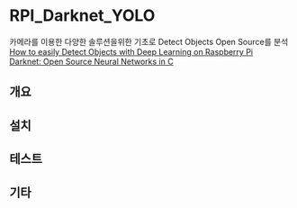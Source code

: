 # RPI_Darknet_YOLO
  카메라를 이용한 다양한 솔루션을위한 기초로 Detect Objects Open Source를 분석<br>
  [How to easily Detect Objects with Deep Learning on Raspberry Pi](https://medium.com/nanonets/how-to-easily-detect-objects-with-deep-learning-on-raspberrypi-225f29635c74)<br>
  [Darknet: Open Source Neural Networks in C](https://pjreddie.com/darknet/)<br>
  
## 개요

## 설치

## 테스트

## 기타

